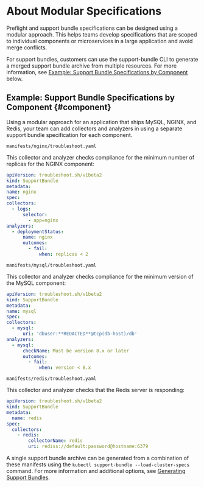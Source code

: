 # About Modular Specifications

Preflight and support bundle specifications can be designed using a modular approach. This helps teams develop specifications that are scoped to individual components or microservices in a large application and avoid merge conflicts. 

<!--You can create separate YAML files or use a combination of YAML files, URLs, and Kubernetes Secrets or ConfigMaps. -->

For support bundles, customers can use the support-bundle CLI to generate a merged support bundle archive from multiple resources. For more information, see [Example: Support Bundle Specifications by Component](#component) below.


## Example: Support Bundle Specifications by Component {#component}

Using a modular approach for an application that ships MySQL, NGINX, and Redis, your team can add collectors and analyzers in using a separate support bundle specification for each component.

`manifests/nginx/troubleshoot.yaml`

This collector and analyzer checks compliance for the minimum number of replicas for the NGINX component:

  ```yaml
apiVersion: troubleshoot.sh/v1beta2
kind: SupportBundle
metadata:
  name: nginx
spec:
  collectors:
    - logs:
        selector:
          - app=nginx
  analyzers:
    - deploymentStatus:
        name: nginx
        outcomes:
          - fail:
              when: replicas < 2
  ```

`manifests/mysql/troubleshoot.yaml`

This collector and analyzer checks compliance for the minimum version of the MySQL component:

  ```yaml
apiVersion: troubleshoot.sh/v1beta2
kind: SupportBundle
metadata:
  name: mysql
spec:
  collectors:
    - mysql:
        uri: 'dbuser:**REDACTED**@tcp(db-host)/db'
  analyzers:
    - mysql:
        checkName: Must be version 8.x or later
        outcomes:
          - fail:
              when: version < 8.x
```

`manifests/redis/troubleshoot.yaml`

This collector and analyzer checks that the Redis server is responding:

```yaml
apiVersion: troubleshoot.sh/v1beta2
kind: SupportBundle
metadata:
  name: redis
spec:
  collectors:
    - redis:
        collectorName: redis
        uri: rediss://default:password@hostname:6379
```

A single support bundle archive can be generated from a combination of these manifests using the `kubectl support-bundle --load-cluster-specs` command. 
For more information and additional options, see [Generating Support Bundles](suport-bundle-generating).